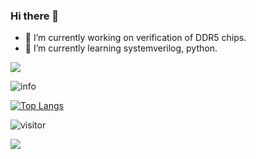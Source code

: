 ### Hi there 👋

- 🔭 I’m currently working on verification of DDR5 chips.
- 🌱 I’m currently learning systemverilog, python.



![](http://antzuhl.cn:4000/get/@zheng-yijia.readme)

![info](https://github-readme-stats.vercel.app/api?username=zheng-yijia&show_icons=true&count_private=true&theme=default_repocard)

[![Top Langs](https://github-readme-stats.vercel.app/api/top-langs/?username=zheng-yijia&layout=compact)](https://github.com/anuraghazra/github-readme-stats)

![visitor](https://visitor-badge.glitch.me/badge?page_id=zheng-yijia.readme)

![](https://img.shields.io/badge/Language-Systemverilog-blue)


<!--
**zheng-yijia/zheng-yijia** is a ✨ _special_ ✨ repository because its `README.md` (this file) appears on your GitHub profile.

Here are some ideas to get you started:

- 🔭 I’m currently working on verification of DDR5 chips.
- 🌱 I’m currently learning systemverilog, python.
- 👯 I’m looking to collaborate on ...
- 🤔 I’m looking for help with ...
- 💬 Ask me about ...
- 📫 How to reach me: ...
- 😄 Pronouns: ...
- ⚡ Fun fact: ...
-->
